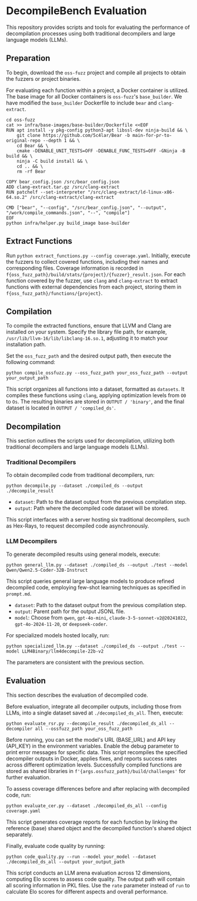 # DecompileBench Evaluation

This repository provides scripts and tools for evaluating the performance of decompilation processes using both traditional decompilers and large language models (LLMs).

## Preparation

To begin, download the `oss-fuzz` project and compile all projects to obtain the fuzzers or project binaries.

For evaluating each function within a project, a Docker container is utilized. The base image for all Docker containers is `oss-fuzz`'s `base_builder`. We have modified the `base_builder` Dockerfile to include `bear` and `clang-extract`.

```shell
cd oss-fuzz
cat >> infra/base-images/base-builder/Dockerfile <<EOF
RUN apt install -y pkg-config python3-apt libssl-dev ninja-build && \
    git clone https://github.com/5c4lar/Bear -b main-for-pr-to-original-repo --depth 1 && \
    cd Bear && \
    cmake -DENABLE_UNIT_TESTS=OFF -DENABLE_FUNC_TESTS=OFF -GNinja -B build && \
    ninja -C build install && \
    cd .. && \
    rm -rf Bear

COPY bear_config.json /src/bear_config.json
ADD clang-extract.tar.gz /src/clang-extract
RUN patchelf --set-interpreter "/src/clang-extract/ld-linux-x86-64.so.2" /src/clang-extract/clang-extract

CMD ["bear", "--config", "/src/bear_config.json", "--output", "/work/compile_commands.json", "--", "compile"]
EOF
python infra/helper.py build_image base-builder
```

## Extract Functions

Run `python extract_functions.py --config coverage.yaml`. Initially, execute the fuzzers to collect covered functions, including their names and corresponding files. Coverage information is recorded in `f{oss_fuzz_path}/build/stats/{project}/{fuzzer}_result.json`. 
For each function covered by the fuzzer, use `clang` and `clang-extract` to extract functions with external dependencies from each project, storing them in `f{oss_fuzz_path}/functions/{project}`.


## Compilation

To compile the extracted functions, ensure that LLVM and Clang are installed on your system. Specify the library file path, for example, `/usr/lib/llvm-16/lib/libclang-16.so.1`, adjusting it to match your installation path.

Set the `oss_fuzz_path` and the desired output path, then execute the following command:

```shell
python compile_ossfuzz.py --oss_fuzz_path your_oss_fuzz_path --output your_output_path
```

This script organizes all functions into a dataset, formatted as `datasets`. It compiles these functions using `clang`, applying optimization levels from `O0` to `Os`. The resulting binaries are stored in `OUTPUT / 'binary'`, and the final dataset is located in `OUTPUT / 'compiled_ds'`.

## Decompilation

This section outlines the scripts used for decompilation, utilizing both traditional decompilers and large language models (LLMs).

### Traditional Decompilers

To obtain decompiled code from traditional decompilers, run:

```shell
python decompile.py --dataset ./compiled_ds --output ./decompile_result
```

- `dataset`: Path to the dataset output from the previous compilation step.
- `output`: Path where the decompiled code dataset will be stored.

This script interfaces with a server hosting six traditional decompilers, such as Hex-Rays, to request decompiled code asynchronously.

### LLM Decompilers

To generate decompiled results using general models, execute:

```shell
python general_llm.py --dataset ./compiled_ds --output ./test --model Qwen/Qwen2.5-Coder-32B-Instruct
```

This script queries general large language models to produce refined decompiled code, employing few-shot learning techniques as specified in `prompt.md`.

- `dataset`: Path to the dataset output from the previous compilation step.
- `output`: Parent path for the output JSONL file.
- `model`: Choose from `qwen`, `gpt-4o-mini`, `claude-3-5-sonnet-v2@20241022`, `gpt-4o-2024-11-20`, or `deepseek-coder`.

For specialized models hosted locally, run:

```shell
python specialized_llm.py --dataset ./compiled_ds --output ./test --model LLM4Binary/llm4decompile-22b-v2
```

The parameters are consistent with the previous section.

## Evaluation

This section describes the evaluation of decompiled code.

Before evaluation, integrate all decompiler outputs, including those from LLMs, into a single dataset saved at `./decompiled_ds_all`. Then, execute:

```shell
python evaluate_rsr.py --decompile_result ./decompiled_ds_all --decompiler all --ossfuzz_path your_oss_fuzz_path
```

Before running, you can set the model's URL (BASE_URL) and API key (API_KEY) in the environment variables.
Enable the debug parameter to print error messages for specific data. This script recompiles the specified decompiler outputs in Docker, applies fixes, and reports success rates across different optimization levels. Successfully compiled functions are stored as shared libraries in `f'{args.ossfuzz_path}/build/challenges'` for further evaluation.

To assess coverage differences before and after replacing with decompiled code, run:

```shell
python evaluate_cer.py --dataset ./decompiled_ds_all --config coverage.yaml
```

This script generates coverage reports for each function by linking the reference (base) shared object and the decompiled function's shared object separately.

Finally, evaluate code quality by running:

```shell
python code_quality.py --run --model your_model --dataset ./decompiled_ds_all --output your_output_path
```

This script conducts an LLM arena evaluation across 12 dimensions, computing Elo scores to assess code quality. The output path will contain all scoring information in PKL files. Use the `rate` parameter instead of `run` to calculate Elo scores for different aspects and overall performance.

